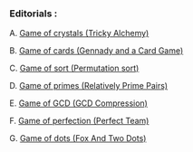 ### Editorials :

A. [Game of crystals (Tricky Alchemy)](https://codeforces.com/blog/entry/56920)

B. [Game of cards (Gennady and a Card Game)](https://codeforces.com/blog/entry/64310)

C. [Game of sort (Permutation sort)](https://codeforces.com/blog/entry/90793)

D. [Game of primes (Relatively Prime Pairs)](https://codeforces.com/blog/entry/61969)

E. [Game of GCD (GCD Compression)](https://codeforces.com/blog/entry/79107)

F. [Game of perfection (Perfect Team)](https://codeforces.com/blog/entry/69925)

G. [Game of dots (Fox And Two Dots)](https://codeforces.com/blog/entry/16173)
